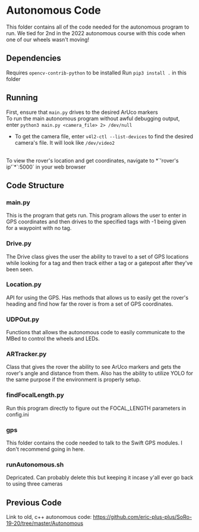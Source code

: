# Autonomous Code
This folder contains all of the code needed for the autonomous program to run. We tied for 2nd in the 2022 autonomous course with this code when one of our wheels wasn't moving!

## Dependencies
Requires `opencv-contrib-python` to be installed
Run `pip3 install .` in this folder <br>

## Running
First, ensure that `main.py` drives to the desired ArUco markers <br>
To run the main autonomous program without awful debugging output, enter
`python3 main.py <camera_file> 2> /dev/null` <br>
* To get the camera file, enter `v4l2-ctl --list-devices` to find the desired camera's file. It will look like `/dev/video2` <br>
<br>
To view the rover's location and get coordinates, navigate to *`'rover's ip'`*`:5000` in your web browser

## Code Structure
### main.py
This is the program that gets run. This program allows the user to enter in GPS coordinates and then drives to the specified tags with -1 being given for a waypoint with no tag.

### Drive.py
The Drive class gives the user the ability to travel to a set of GPS locations while looking for a tag and then track either a tag or a gatepost after they've been seen.

### Location.py
API for using the GPS. Has methods that allows us to easily get the rover's heading and find how far the rover is from a set of GPS coordinates.

### UDPOut.py
Functions that allows the autonomous code to easily communicate to the MBed to control the wheels and LEDs.

### ARTracker.py
Class that gives the rover the ability to see ArUco markers and gets the rover's angle and distance from them. Also has the ability to utilize YOLO for the same purpose if the environment is properly setup.

### findFocalLength.py
Run this program directly to figure out the FOCAL_LENGTH parameters in config.ini

### gps
This folder contains the code needed to talk to the Swift GPS modules. I don't recommend going in here.

### runAutonomous.sh
Depricated. Can probably delete this but keeping it incase y'all ever go back to using three cameras


## Previous Code
Link to old, c++ autonomous code: https://github.com/eric-plus-plus/SoRo-19-20/tree/master/Autonomous
